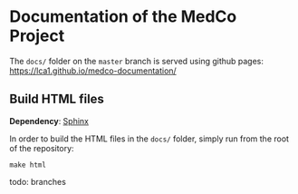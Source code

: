 # Documentation of the MedCo Project
The `docs/` folder on the `master` branch is served using github pages: 
https://lca1.github.io/medco-documentation/

## Build HTML files
**Dependency**: [Sphinx](http://sphinx-doc.org/)

In order to build the HTML files in the `docs/` folder, 
simply run from the root of the repository:
```
make html
```
todo: branches